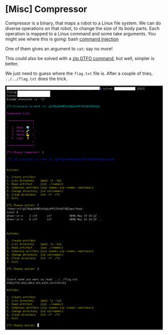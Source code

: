 # [Misc] Compressor

Compressor is a binary, that maps a robot to a Linux file system. We can do diverse operations on that robot, to change the size of its body parts. Each operation is mapped to a Linux command and some take arguments. You might see where this is going: bash [command injection](https://owasp.org/www-community/attacks/Command_Injection)

One of them gives an argument to `cat`: say no more!

This could also be solved with a [zip GTFO command](https://gtfobins.github.io/gtfobins/zip/), but well, simpler is better.

We just need to guess where the `flag.txt` file is. After a couple of tries, `../../flag.txt` does the trick.

![Compressor](./img/misc_compressor.png)
